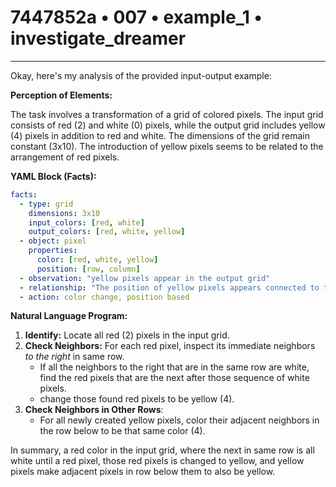 # 7447852a • 007 • example_1 • investigate_dreamer

---
Okay, here's my analysis of the provided input-output example:

**Perception of Elements:**

The task involves a transformation of a grid of colored pixels. The input grid consists of red (2) and white (0) pixels, while the output grid includes yellow (4) pixels in addition to red and white. The dimensions of the grid remain constant (3x10). The introduction of yellow pixels seems to be related to the arrangement of red pixels.

**YAML Block (Facts):**



```yaml
facts:
  - type: grid
    dimensions: 3x10
    input_colors: [red, white]
    output_colors: [red, white, yellow]
  - object: pixel
    properties:
      color: [red, white, yellow]
      position: [row, column]
  - observation: "yellow pixels appear in the output grid"
  - relationship: "The position of yellow pixels appears connected to the position of red pixels."
  - action: color change, position based

```



**Natural Language Program:**

1.  **Identify:** Locate all red (2) pixels in the input grid.
2.  **Check Neighbors:** For each red pixel, inspect its immediate neighbors *to the right* in same row.
    * If all the neighbors to the right that are in the same row are white, find the red pixels that are the next after those sequence of white pixels.
    * change those found red pixels to be yellow (4).
3. **Check Neighbors in Other Rows**:
    * For all newly created yellow pixels, color their adjacent neighbors in the row below to be that same color (4).

In summary, a red color in the input grid, where the next in same row is all white until a red pixel, those red pixels is changed to yellow, and yellow pixels make adjacent pixels in row below them to also be yellow.

